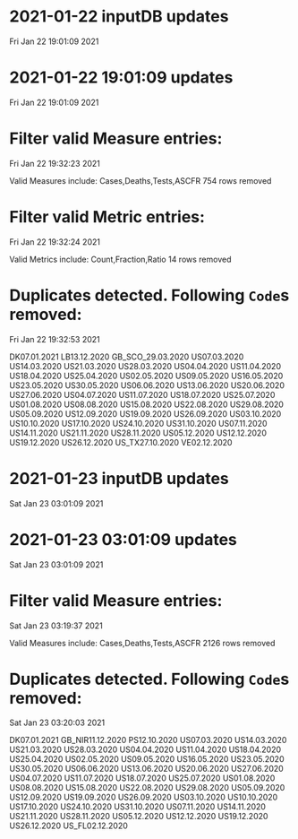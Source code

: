 
# 2021-01-22 inputDB updates 
 Fri Jan 22 19:01:09 2021 


# 2021-01-22 19:01:09 updates 
 Fri Jan 22 19:01:09 2021 


# Filter valid Measure entries: 
 Fri Jan 22 19:32:23 2021 

Valid Measures include: Cases,Deaths,Tests,ASCFR
 754 rows removed
# Filter valid Metric entries: 
 Fri Jan 22 19:32:24 2021 

Valid Metrics include: Count,Fraction,Ratio
 14 rows removed
# Duplicates detected. Following `Code`s removed: 
 Fri Jan 22 19:32:53 2021 

DK07.01.2021
LB13.12.2020
GB_SCO_29.03.2020
US07.03.2020
US14.03.2020
US21.03.2020
US28.03.2020
US04.04.2020
US11.04.2020
US18.04.2020
US25.04.2020
US02.05.2020
US09.05.2020
US16.05.2020
US23.05.2020
US30.05.2020
US06.06.2020
US13.06.2020
US20.06.2020
US27.06.2020
US04.07.2020
US11.07.2020
US18.07.2020
US25.07.2020
US01.08.2020
US08.08.2020
US15.08.2020
US22.08.2020
US29.08.2020
US05.09.2020
US12.09.2020
US19.09.2020
US26.09.2020
US03.10.2020
US10.10.2020
US17.10.2020
US24.10.2020
US31.10.2020
US07.11.2020
US14.11.2020
US21.11.2020
US28.11.2020
US05.12.2020
US12.12.2020
US19.12.2020
US26.12.2020
US_TX27.10.2020
VE02.12.2020
# 2021-01-23 inputDB updates 
 Sat Jan 23 03:01:09 2021 


# 2021-01-23 03:01:09 updates 
 Sat Jan 23 03:01:09 2021 


# Filter valid Measure entries: 
 Sat Jan 23 03:19:37 2021 

Valid Measures include: Cases,Deaths,Tests,ASCFR
 2126 rows removed
# Duplicates detected. Following `Code`s removed: 
 Sat Jan 23 03:20:03 2021 

DK07.01.2021
GB_NIR11.12.2020
PS12.10.2020
US07.03.2020
US14.03.2020
US21.03.2020
US28.03.2020
US04.04.2020
US11.04.2020
US18.04.2020
US25.04.2020
US02.05.2020
US09.05.2020
US16.05.2020
US23.05.2020
US30.05.2020
US06.06.2020
US13.06.2020
US20.06.2020
US27.06.2020
US04.07.2020
US11.07.2020
US18.07.2020
US25.07.2020
US01.08.2020
US08.08.2020
US15.08.2020
US22.08.2020
US29.08.2020
US05.09.2020
US12.09.2020
US19.09.2020
US26.09.2020
US03.10.2020
US10.10.2020
US17.10.2020
US24.10.2020
US31.10.2020
US07.11.2020
US14.11.2020
US21.11.2020
US28.11.2020
US05.12.2020
US12.12.2020
US19.12.2020
US26.12.2020
US_FL02.12.2020